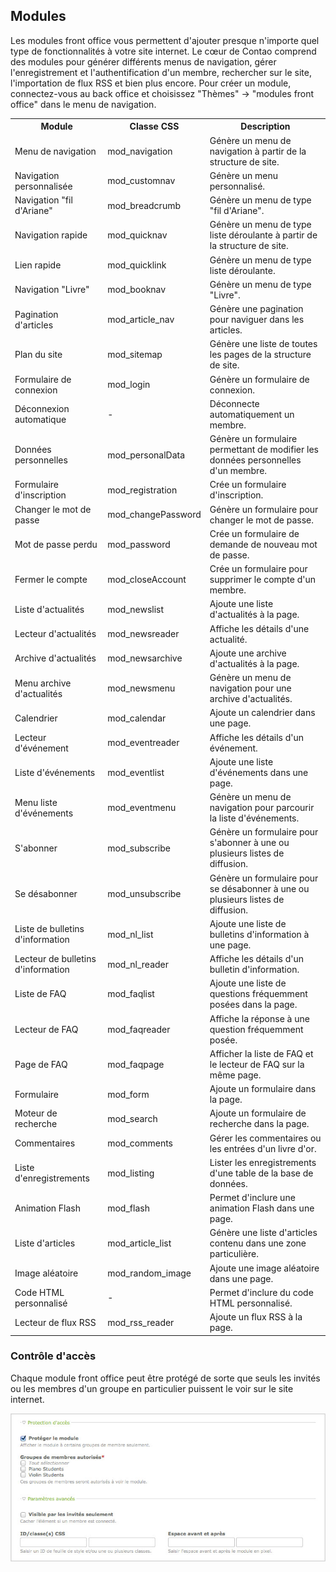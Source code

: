 ## Modules

Les modules front office vous permettent d'ajouter presque n'importe quel type
de fonctionnalités à votre site internet. Le cœur de Contao comprend des
modules pour générer différents menus de navigation, gérer l'enregistrement et
l'authentification d'un membre, rechercher sur le site, l'importation de flux
RSS et bien plus encore. Pour créer un module, connectez-vous au back office et
choisissez "Thèmes" -> "modules front office" dans le menu de navigation.

<table>
<tr>
  <th>Module</th>
  <th>Classe CSS</th>
  <th>Description</th>
</tr>
<tr>
  <td>Menu de navigation</td>
  <td>mod_navigation</td>
  <td>Génère un menu de navigation à partir de la structure de site.</td>
</tr>
<tr>
  <td>Navigation personnalisée</td>
  <td>mod_customnav</td>
  <td>Génère un menu personnalisé.</td>
</tr>
<tr>
  <td>Navigation "fil d'Ariane"</td>
  <td>mod_breadcrumb</td>
  <td>Génère un menu de type "fil d'Ariane".</td>
</tr>
<tr>
  <td>Navigation rapide</td>
  <td>mod_quicknav</td>
  <td>Génère un menu de type liste déroulante à partir de la structure de
  site.</td>
</tr>
<tr>
  <td>Lien rapide</td>
  <td>mod_quicklink</td>
  <td>Génère un menu de type liste déroulante.</td>
</tr>
<tr>
  <td>Navigation "Livre"</td>
  <td>mod_booknav</td>
  <td>Génère un menu de type "Livre".</td>
</tr>
<tr>
  <td>Pagination d'articles</td>
  <td>mod_article_nav</td>
  <td>Génère une pagination pour naviguer dans les articles.</td>
</tr>
<tr>
  <td>Plan du site</td>
  <td>mod_sitemap</td>
  <td>Génère une liste de toutes les pages de la structure de site.</td>
</tr>
<tr>
  <td>Formulaire de connexion</td>
  <td>mod_login</td>
  <td>Génère un formulaire de connexion.</td>
</tr>
<tr>
  <td>Déconnexion automatique</td>
  <td>-</td>
  <td>Déconnecte automatiquement un membre.</td>
</tr>
<tr>
  <td>Données personnelles</td>
  <td>mod_personalData</td>
  <td>Génère un formulaire permettant de modifier les données personnelles
  d'un membre.</td>
</tr>
<tr>
  <td>Formulaire d'inscription</td>
  <td>mod_registration</td>
  <td>Crée un formulaire d'inscription.</td>
</tr>
<tr>
  <td>Changer le mot de passe</td>
  <td>mod_changePassword</td>
  <td>Génère un formulaire pour changer le mot de passe.</td>
</tr>
<tr>
  <td>Mot de passe perdu</td>
  <td>mod_password</td>
  <td>Crée un formulaire de demande de nouveau mot de passe.</td>
</tr>
<tr>
  <td>Fermer le compte</td>
  <td>mod_closeAccount</td>
  <td>Crée un formulaire pour supprimer le compte d'un membre.</td>
</tr>
<tr>
  <td>Liste d'actualités</td>
  <td>mod_newslist</td>
  <td>Ajoute une liste d'actualités à la page.</td>
</tr>
<tr>
  <td>Lecteur d'actualités</td>
  <td>mod_newsreader</td>
  <td>Affiche les détails d'une actualité.</td>
</tr>
<tr>
  <td>Archive d'actualités</td>
  <td>mod_newsarchive</td>
  <td>Ajoute une archive d'actualités à la page.</td>
</tr>
<tr>
  <td>Menu archive d'actualités</td>
  <td>mod_newsmenu</td>
  <td>Génère un menu de navigation pour une archive d'actualités.</td>
</tr>
<tr>
  <td>Calendrier</td>
  <td>mod_calendar</td>
  <td>Ajoute un calendrier dans une page.</td>
</tr>
<tr>
  <td>Lecteur d'événement</td>
  <td>mod_eventreader</td>
  <td>Affiche les détails d'un événement.</td>
</tr>
<tr>
  <td>Liste d'événements</td>
  <td>mod_eventlist</td>
  <td>Ajoute une liste d'événements dans une page.</td>
</tr>
<tr>
  <td>Menu liste d'événements</td>
  <td>mod_eventmenu</td>
  <td>Génère un menu de navigation pour parcourir la liste d'événements.</td>
</tr>
<tr>
  <td>S'abonner</td>
  <td>mod_subscribe</td>
  <td>Génère un formulaire pour s'abonner à une ou plusieurs listes de
  diffusion.</td>
</tr>
<tr>
  <td>Se désabonner</td>
  <td>mod_unsubscribe</td>
  <td>Génère un formulaire pour se désabonner à une ou plusieurs listes de
  diffusion.</td>
</tr>
<tr>
  <td>Liste de bulletins d'information</td>
  <td>mod_nl_list</td>
  <td>Ajoute une liste de bulletins d'information à une page.</td>
</tr>
<tr>
  <td>Lecteur de bulletins d'information</td>
  <td>mod_nl_reader</td>
  <td>Affiche les détails d'un bulletin d'information.</td>
</tr>
<tr>
  <td>Liste de FAQ</td>
  <td>mod_faqlist</td>
  <td>Ajoute une liste de questions fréquemment posées dans la page.</td>
</tr>
<tr>
  <td>Lecteur de FAQ</td>
  <td>mod_faqreader</td>
  <td>Affiche la réponse à une question fréquemment posée.</td>
</tr>
<tr>
  <td>Page de FAQ</td>
  <td>mod_faqpage</td>
  <td>Afficher la liste de FAQ et le lecteur de FAQ sur la même page.</td>
</tr>
<tr>
  <td>Formulaire</td>
  <td>mod_form</td>
  <td>Ajoute un formulaire dans la page.</td>
</tr>
<tr>
  <td>Moteur de recherche</td>
  <td>mod_search</td>
  <td>Ajoute un formulaire de recherche dans la page.</td>
</tr>
<tr>
  <td>Commentaires</td>
  <td>mod_comments</td>
  <td>Gérer les commentaires ou les entrées d'un livre d'or.</td>
</tr>
<tr>
  <td>Liste d'enregistrements</td>
  <td>mod_listing</td>
  <td>Lister les enregistrements d'une table de la base de données.</td>
</tr>
<tr>
  <td>Animation Flash</td>
  <td>mod_flash</td>
  <td>Permet d'inclure une animation Flash dans une page.</td>
</tr>
<tr>
  <td>Liste d'articles</td>
  <td>mod_article_list</td>
  <td>Génère une liste d'articles contenu dans une zone particulière.</td>
</tr>
<tr>
  <td>Image aléatoire</td>
  <td>mod_random_image</td>
  <td>Ajoute une image aléatoire dans une page.</td>
</tr>
<tr>
  <td>Code HTML personnalisé</td>
  <td>-</td>
  <td>Permet d'inclure du code HTML personnalisé.</td>
</tr>
<tr>
  <td>Lecteur de flux RSS</td>
  <td>mod_rss_reader</td>
  <td>Ajoute un flux RSS à la page.</td>
</tr>
</table>


### Contrôle d'accès

Chaque module front office peut être protégé de sorte que seuls les invités ou
les membres d'un groupe en particulier puissent le voir sur le site internet.

![](images/module-protege.jpg)
